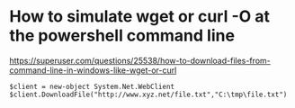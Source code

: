# How to simulate wget or curl -O at the powershell command line

https://superuser.com/questions/25538/how-to-download-files-from-command-line-in-windows-like-wget-or-curl

```
$client = new-object System.Net.WebClient
$client.DownloadFile("http://www.xyz.net/file.txt","C:\tmp\file.txt")
```
